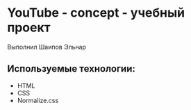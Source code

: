 # YouTube - concept  - учебный проект
Выполнил Шаипов Эльнар


## Используемые технологии:
- HTML
- CSS
- Normalize.css
